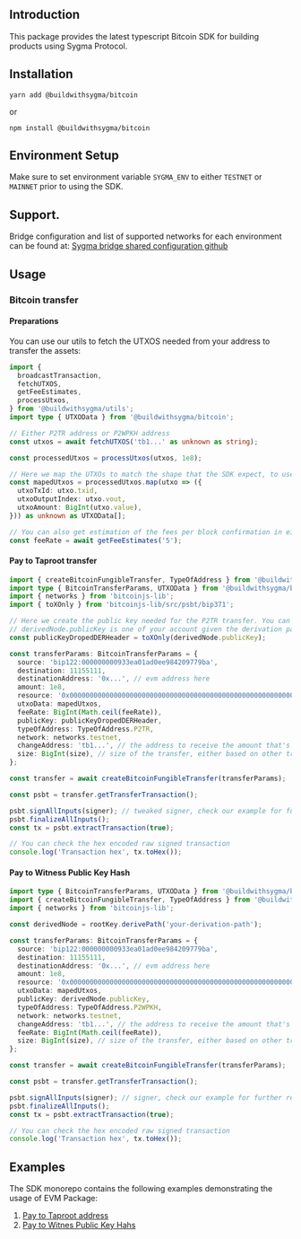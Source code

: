 ## Introduction

This package provides the latest typescript Bitcoin SDK for building products using Sygma Protocol.

## Installation

```
yarn add @buildwithsygma/bitcoin
```

or

```
npm install @buildwithsygma/bitcoin
```

## Environment Setup

Make sure to set environment variable `SYGMA_ENV` to either `TESTNET` or `MAINNET` prior to using the SDK.

## Support.

Bridge configuration and list of supported networks for each environment can be found at: [Sygma bridge shared configuration github](https://github.com/sygmaprotocol/sygma-shared-configuration)

## Usage

### Bitcoin transfer

#### Preparations

You can use our utils to fetch the UTXOS needed from your address to transfer the assets:

```typescript
import {
  broadcastTransaction,
  fetchUTXOS,
  getFeeEstimates,
  processUtxos,
} from '@buildwithsygma/utils';
import type { UTXOData } from '@buildwithsygma/bitcoin';

// Either P2TR address or P2WPKH address
const utxos = await fetchUTXOS('tb1...' as unknown as string);

const processedUtxos = processUtxos(utxos, 1e8);

// Here we map the UTXOs to match the shape that the SDK expect, to use them as inputs in the transaction
const mapedUtxos = processedUtxos.map(utxo => ({
  utxoTxId: utxo.txid,
  utxoOutputIndex: utxo.vout,
  utxoAmount: BigInt(utxo.value),
})) as unknown as UTXOData[];

// You can also get estimation of the fees per block confirmation in either testnet or mainnet
const feeRate = await getFeeEstimates('5');
```

#### Pay to Taproot transfer

```typescript
import { createBitcoinFungibleTransfer, TypeOfAddress } from '@buildwithsygma/bitcoin';
import type { BitcoinTransferParams, UTXOData } from '@buildwithsygma/bitcoin';
import { networks } from 'bitcoinjs-lib';
import { toXOnly } from 'bitcoinjs-lib/src/psbt/bip371';

// Here we create the public key needed for the P2TR transfer. You can reference our bitcoin-to-evm example to check the steps to get the public key and the signer
// derivedNode.publicKey is one of your account given the derivation path that you provide
const publicKeyDropedDERHeader = toXOnly(derivedNode.publicKey);

const transferParams: BitcoinTransferParams = {
  source: 'bip122:000000000933ea01ad0ee984209779ba',
  destination: 11155111,
  destinationAddress: '0x...', // evm address here
  amount: 1e8,
  resource: '0x0000000000000000000000000000000000000000000000000000000000000300',
  utxoData: mapedUtxos,
  feeRate: BigInt(Math.ceil(feeRate)),
  publicKey: publicKeyDropedDERHeader,
  typeOfAddress: TypeOfAddress.P2TR,
  network: networks.testnet,
  changeAddress: 'tb1...', // the address to receive the amount that's left after the transaction
  size: BigInt(size), // size of the transfer, either based on other transfer, some calculation or the number you want to input here
};

const transfer = await createBitcoinFungibleTransfer(transferParams);

const psbt = transfer.getTransferTransaction();

psbt.signAllInputs(signer); // tweaked signer, check our example for further reference on how to get this for P2TR transfers
psbt.finalizeAllInputs();
const tx = psbt.extractTransaction(true);

// You can check the hex encoded raw signed transaction
console.log('Transaction hex', tx.toHex());
```

#### Pay to Witness Public Key Hash

```typescript
import type { BitcoinTransferParams, UTXOData } from '@buildwithsygma/bitcoin';
import { createBitcoinFungibleTransfer, TypeOfAddress } from '@buildwithsygma/bitcoin';
import { networks } from 'bitcoinjs-lib';

const derivedNode = rootKey.derivePath('your-derivation-path');

const transferParams: BitcoinTransferParams = {
  source: 'bip122:000000000933ea01ad0ee984209779ba',
  destination: 11155111,
  destinationAddress: '0x...', // evm address here
  amount: 1e8,
  resource: '0x0000000000000000000000000000000000000000000000000000000000000300',
  utxoData: mapedUtxos,
  publicKey: derivedNode.publicKey,
  typeOfAddress: TypeOfAddress.P2WPKH,
  network: networks.testnet,
  changeAddress: 'tb1...', // the address to receive the amount that's left after the transaction
  feeRate: BigInt(Math.ceil(feeRate)),
  size: BigInt(size), // size of the transfer, either based on other transfer, some calculation or the number you want to input here
};

const transfer = await createBitcoinFungibleTransfer(transferParams);

const psbt = transfer.getTransferTransaction();

psbt.signAllInputs(signer); // signer, check our example for further reference on how to get this for P2WPKH transfers
psbt.finalizeAllInputs();
const tx = psbt.extractTransaction(true);

// You can check the hex encoded raw signed transaction
console.log('Transaction hex', tx.toHex());
```

## Examples

The SDK monorepo contains the following examples demonstrating the usage of EVM Package:

1. [Pay to Taproot address](https://github.com/sygmaprotocol/sygma-sdk/tree/main/examples/bitcoin-to-evm-fungible-transfer)
2. [Pay to Witnes Public Key Hahs](https://github.com/sygmaprotocol/sygma-sdk/tree/main/examples/evm-to-bitcoin-fungible-transfer)
